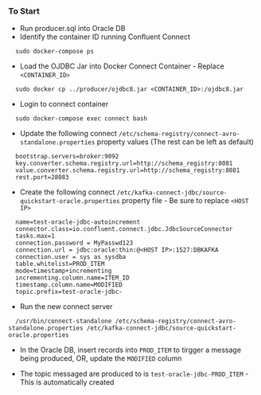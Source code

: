 ### To Start

- Run producer.sql into Oracle DB
- Identify the container ID running Confluent Connect
```docker
  sudo docker-compose ps
```
- Load the OJDBC Jar into Docker Connect Container - Replace `<CONTAINER_ID>`
```docker
  sudo docker cp ../producer/ojdbc8.jar <CONTAINER_ID>:/ojdbc8.jar
```

- Login to connect container
```
  sudo docker-compose exec connect bash
```

- Update the following connect `/etc/schema-registry/connect-avro-standalone.properties` property values (The rest can be left as default)
```
  bootstrap.servers=broker:9092
  key.converter.schema.registry.url=http://schema_registry:8081
  value.converter.schema.registry.url=http://schema_registry:8081
  rest.port=28083
```
- Create the following connect `/etc/kafka-connect-jdbc/source-quickstart-oracle.properties` property file - Be sure to replace `<HOST IP>`
```
  name=test-oracle-jdbc-autoincrement
  connector.class=io.confluent.connect.jdbc.JdbcSourceConnector
  tasks.max=1
  connection.password = MyPasswd123
  connection.url = jdbc:oracle:thin:@<HOST IP>:1527:DBKAFKA
  connection.user = sys as sysdba
  table.whitelist=PROD_ITEM
  mode=timestamp+incrementing
  incrementing.column.name=ITEM_ID
  timestamp.column.name=MODIFIED
  topic.prefix=test-oracle-jdbc-
```

- Run the new connect server
```
  /usr/bin/connect-standalone /etc/schema-registry/connect-avro-standalone.properties /etc/kafka-connect-jdbc/source-quickstart-oracle.properties
```

- In the Oracle DB, insert records into `PROD_ITEM` to tirgger a message being produced, OR, update the `MODIFIED` column

- The topic messaged are produced to is `test-oracle-jdbc-PROD_ITEM` - This is automatically created
